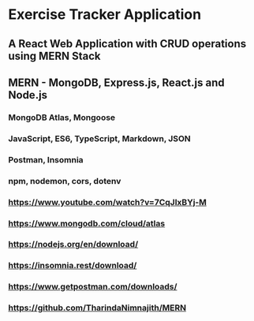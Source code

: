 
# Exercise Tracker Application

## A React Web Application with CRUD operations using MERN Stack

## MERN - MongoDB, Express.js, React.js and Node.js

### MongoDB Atlas, Mongoose

### JavaScript, ES6, TypeScript, Markdown, JSON

### Postman, Insomnia

### npm, nodemon, cors, dotenv

### <https://www.youtube.com/watch?v=7CqJlxBYj-M>

### <https://www.mongodb.com/cloud/atlas>

### <https://nodejs.org/en/download/>

### <https://insomnia.rest/download/>

### <https://www.getpostman.com/downloads/>

### <https://github.com/TharindaNimnajith/MERN>
